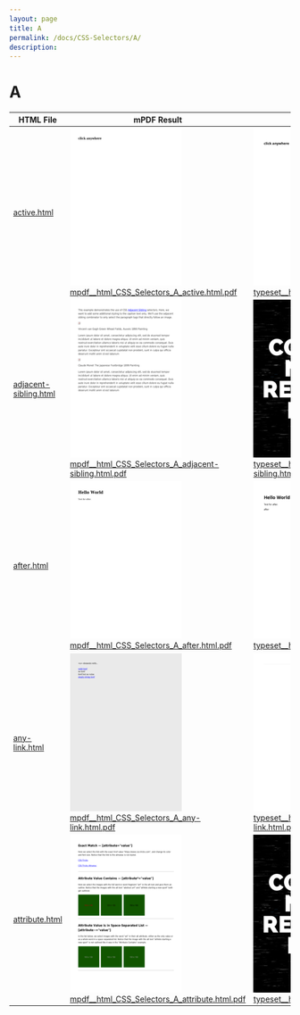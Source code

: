 ```yaml
---
layout: page
title: A
permalink: /docs/CSS-Selectors/A/
description: 
---
```


# A
| HTML File | mPDF Result | typeset.sh Result | PDFreactor Result |
| ------------- | ------------- | ------------- | ------------- |
| [active.html](/html/CSS%20Selectors/A/active.html) | ![](mpdf__html_CSS_Selectors_A_active.html.png) [mpdf__html_CSS_Selectors_A_active.html.pdf](mpdf__html_CSS_Selectors_A_active.html.pdf) | ![](typeset__html_CSS_Selectors_A_active.html.png) [typeset__html_CSS_Selectors_A_active.html.pdf](typeset__html_CSS_Selectors_A_active.html.pdf) | ![](pdfreactor__html_CSS_Selectors_A_active.html.png) [pdfreactor__html_CSS_Selectors_A_active.html.pdf](pdfreactor__html_CSS_Selectors_A_active.html.pdf) |
| [adjacent-sibling.html](/html/CSS%20Selectors/A/adjacent-sibling.html) | ![](mpdf__html_CSS_Selectors_A_adjacent-sibling.html.png) [mpdf__html_CSS_Selectors_A_adjacent-sibling.html.pdf](mpdf__html_CSS_Selectors_A_adjacent-sibling.html.pdf) | ![](typeset__html_CSS_Selectors_A_adjacent-sibling.html.png) [typeset__html_CSS_Selectors_A_adjacent-sibling.html.pdf](typeset__html_CSS_Selectors_A_adjacent-sibling.html.pdf) | ![](pdfreactor__html_CSS_Selectors_A_adjacent-sibling.html.png) [pdfreactor__html_CSS_Selectors_A_adjacent-sibling.html.pdf](pdfreactor__html_CSS_Selectors_A_adjacent-sibling.html.pdf) |
| [after.html](/html/CSS%20Selectors/A/after.html) | ![](mpdf__html_CSS_Selectors_A_after.html.png) [mpdf__html_CSS_Selectors_A_after.html.pdf](mpdf__html_CSS_Selectors_A_after.html.pdf) | ![](typeset__html_CSS_Selectors_A_after.html.png) [typeset__html_CSS_Selectors_A_after.html.pdf](typeset__html_CSS_Selectors_A_after.html.pdf) | ![](pdfreactor__html_CSS_Selectors_A_after.html.png) [pdfreactor__html_CSS_Selectors_A_after.html.pdf](pdfreactor__html_CSS_Selectors_A_after.html.pdf) |
| [any-link.html](/html/CSS%20Selectors/A/any-link.html) | ![](mpdf__html_CSS_Selectors_A_any-link.html.png) [mpdf__html_CSS_Selectors_A_any-link.html.pdf](mpdf__html_CSS_Selectors_A_any-link.html.pdf) | ![](typeset__html_CSS_Selectors_A_any-link.html.png) [typeset__html_CSS_Selectors_A_any-link.html.pdf](typeset__html_CSS_Selectors_A_any-link.html.pdf) | ![](pdfreactor__html_CSS_Selectors_A_any-link.html.png) [pdfreactor__html_CSS_Selectors_A_any-link.html.pdf](pdfreactor__html_CSS_Selectors_A_any-link.html.pdf) |
| [attribute.html](/html/CSS%20Selectors/A/attribute.html) | ![](mpdf__html_CSS_Selectors_A_attribute.html.png) [mpdf__html_CSS_Selectors_A_attribute.html.pdf](mpdf__html_CSS_Selectors_A_attribute.html.pdf) | ![](typeset__html_CSS_Selectors_A_attribute.html.png) [typeset__html_CSS_Selectors_A_attribute.html.pdf](typeset__html_CSS_Selectors_A_attribute.html.pdf) | ![](pdfreactor__html_CSS_Selectors_A_attribute.html.png) [pdfreactor__html_CSS_Selectors_A_attribute.html.pdf](pdfreactor__html_CSS_Selectors_A_attribute.html.pdf) |
